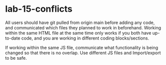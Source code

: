 # lab-15-conflicts

All users should have git pulled from origin main before adding any code, and communicated which files they planned to work  in beforehand. 
Working within the same HTML file at the same time only works if you both have up-to-date code, and you are working in different coding blocks/sections.

If working within the same JS file, communicate what functionality is being changed so that there is no overlap. Use different JS files and Import/export to be safe.



